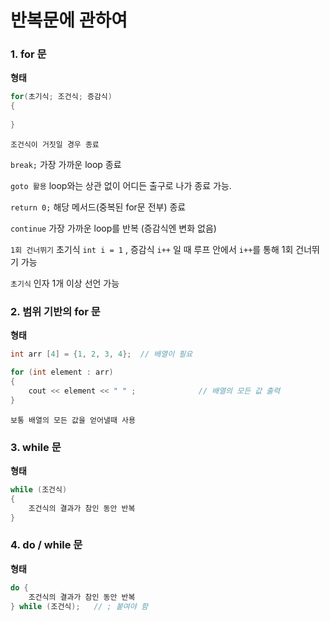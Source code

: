 # 반복문에 관하여

### 1. for 문

**형태** 

```C++
for(초기식; 조건식; 증감식)
{
  
}
```

`조건식이 거짓일 경우 종료`

`break;` 	가장 가까운 loop 종료

`goto 활용` 	loop와는 상관 없이 어디든 출구로 나가 종료 가능. 

`return 0;` 	해당 메서드(중복된 for문 전부) 종료

`continue` 	가장 가까운 loop를 반복 (증감식엔 변화 없음)

`1회 건너뛰기`		초기식 `int i = 1` , 증감식 `i++` 일 때 루프 안에서 `i++`를 통해 1회 건너뛰기 가능

`초기식`		 인자 1개 이상 선언 가능



### 2. 범위 기반의 for 문

**형태** 

```c++
int arr [4] = {1, 2, 3, 4};  // 배열이 필요

for (int element : arr)
{
    cout << element << " " ;              // 배열의 모든 값 출력
}

```

`보통 배열의 모든 값을 얻어낼때 사용`



### 3. while 문

**형태** 

```c++
while (조건식)
{
    조건식의 결과가 참인 동안 반복
}
```



### 4. do / while 문

**형태** 

```c++
do {
    조건식의 결과가 참인 동안 반복
} while (조건식);   // ; 붙여야 함
```

